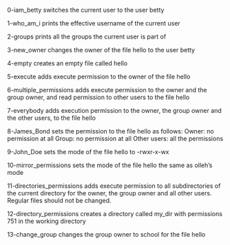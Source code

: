 0-iam_betty
switches the current user to the user betty

1-who_am_i
prints the effective username of the current user

2-groups
prints all the groups the current user is part of

3-new_owner
changes the owner of the file hello to the user betty

4-empty
creates an empty file called hello

5-execute
adds execute permission to the owner of the file hello

6-multiple_permissions
adds execute permission to the owner and the group owner, and read permission to other users to the file hello

7-everybody
adds execution permission to the owner, the group owner and the other users, to the file hello

8-James_Bond
sets the permission to the file hello as follows:
Owner: no permission at all
Group: no permission at all
Other users: all the permissions

9-John_Doe
sets the mode of the file hello to -rwxr-x-wx

10-mirror_permissions
sets the mode of the file hello the same as olleh’s mode

11-directories_permissions
adds execute permission to all subdirectories of the current directory for the owner, the group owner and all other users. Regular files should not be changed.

12-directory_permissions
creates a directory called my_dir with permissions 751 in the working directory

13-change_group
changes the group owner to school for the file hello
